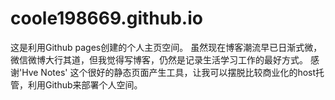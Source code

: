 # coole198669.github.io
这是利用Github pages创建的个人主页空间。
虽然现在博客潮流早已日渐式微，微信微博大行其道，但我觉得写博客，仍然是记录生活学习工作的最好方式。
感谢'Hve Notes' 这个很好的静态页面产生工具，让我可以摆脱比较商业化的host托管，利用Github来部署个人空间。
